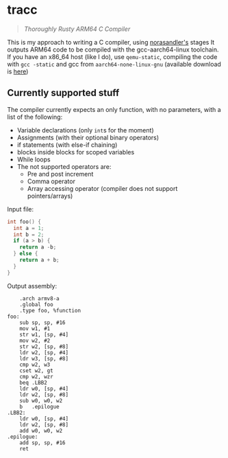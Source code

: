 # tracc

> *Thoroughly Rusty ARM64 C Compiler*

This is my approach to writing a C compiler, using [norasandler's](https://github.com/nlsandler/write_a_c_compiler) stages
It outputs ARM64 code to be compiled with the gcc-aarch64-linux toolchain.
If you have an x86\_64 host (like I do), use `qemu-static`, compiling the code with `gcc -static` and gcc from `aarch64-none-linux-gnu` (available download is [here](https://developer.arm.com/tools-and-software/open-source-software/developer-tools/gnu-toolchain/gnu-a/downloads))

## Currently supported stuff

The compiler currently expects an only function, with no parameters, with a list of the following:
  - Variable declarations (only `int`s for the moment)
  - Assignments (with their optional binary operators)
  - if statements (with else-if chaining)
  - blocks inside blocks for scoped variables
  - While loops
  - The not supported operators are:
    - Pre and post increment
    - Comma operator
    - Array accessing operator (compiler does not support pointers/arrays)

Input file:

```c
int foo() {
  int a = 1;
  int b = 2;
  if (a > b) {
    return a -b;
  } else {
    return a + b;
  }
}
```

Output assembly:

```armasm
	.arch armv8-a
	.global foo
	.type foo, %function
foo:
	sub sp, sp, #16
	mov w1, #1
	str w1, [sp, #4]
	mov w2, #2
	str w2, [sp, #8]
	ldr w2, [sp, #4]
	ldr w3, [sp, #8]
	cmp w2, w3
	cset w2, gt
	cmp w2, wzr
	beq .LBB2
	ldr w0, [sp, #4]
	ldr w2, [sp, #8]
	sub w0, w0, w2
	b   .epilogue
.LBB2:
	ldr w0, [sp, #4]
	ldr w2, [sp, #8]
	add w0, w0, w2
.epilogue:
	add sp, sp, #16
	ret
```
